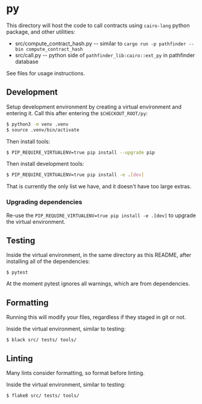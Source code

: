 # py

This directory will host the code to call contracts using `cairo-lang` python package, and other utilities:

- src/compute_contract_hash.py -- similar to `cargo run -p pathfinder --bin compute_contract_hash`
- src/call.py -- python side of `pathfinder_lib:cairo::ext_py` in pathfinder database

See files for usage instructions.

## Development

Setup development environment by creating a virtual environment and entering it.
Call this after entering the `$CHECKOUT_ROOT/py`:

```bash
$ python3 -m venv .venv
$ source .venv/bin/activate
```

Then install tools:

```bash
$ PIP_REQUIRE_VIRTUALENV=true pip install --upgrade pip
```

Then install development tools:

```bash
$ PIP_REQUIRE_VIRTUALENV=true pip install -e .[dev]
```

That is currently the only list we have, and it doesn't have too large extras.

### Upgrading dependencies

Re-use the `PIP_REQUIRE_VIRTUALENV=true pip install -e .[dev]` to upgrade the virtual environment.

## Testing

Inside the virtual environment, in the same directory as this README, after installing all of the dependencies:

```
$ pytest
```

At the moment pytest ignores all warnings, which are from dependencies.

## Formatting

Running this will modify your files, regardless if they staged in git or not.

Inside the virtual environment, similar to testing:

```
$ black src/ tests/ tools/
```

## Linting

Many lints consider formatting, so format before linting.

Inside the virtual environment, similar to testing:

```
$ flake8 src/ tests/ tools/
```
